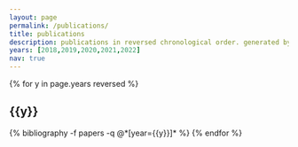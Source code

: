 ```yaml
---
layout: page
permalink: /publications/
title: publications
description: publications in reversed chronological order. generated by jekyll-scholar.
years: [2018,2019,2020,2021,2022]
nav: true
---
```


<div class="publications">

{% for y in page.years reversed %}
  <h2 class="year">{{y}}</h2>
  {% bibliography -f papers -q @*[year={{y}}]* %}
{% endfor %}

</div>
